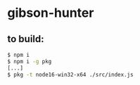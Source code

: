 # gibson-hunter
## to build:
```sh
$ npm i
$ npm i -g pkg
[...]
$ pkg -t node16-win32-x64 ./src/index.js
```
